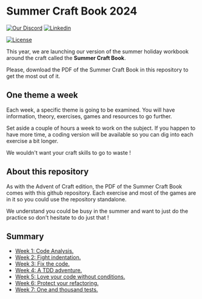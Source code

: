 # Summer Craft Book 2024

[![Our Discord](https://img.shields.io/badge/Discord-7289DA?style=for-the-badge&logo=discord&logoColor=white)](https://discord.gg/E5Z9s9UKTS)
[![Linkedin](https://img.shields.io/badge/LinkedIn-0077B5?style=for-the-badge&logo=linkedin&logoColor=white)](https://www.linkedin.com/company/advent-of-craft)

[![License](https://img.shields.io/github/license/advent-of-craft/advent-of-craft.svg)](https://github.com/advent-of-craft/2024-summer-craft-book/blob/main/LICENSE)

This year, we are launching our version of the summer holiday workbook around the craft called the **Summer Craft Book**.

Please, download the PDF of the Summer Craft Book in this repository to get the most out of it.

## One theme a week

Each week, a specific theme is going to be examined. You will have information, theory,  exercises, games and resources to go further. 

Set aside a couple of hours a week to work on the subject. If you happen to have more time, a coding version will be available so you can dig into each exercise a bit longer.

We wouldn't want your craft skills to go to waste !

## About this repository

As with the Advent of Craft edition, the PDF of the Summer Craft Book comes with this github repository. Each exercise and most of the games are in it so you could use the repository standalone.

We understand you could be busy in the summer and want to just do the practice so don't hesitate to do just that !

## Summary
- [Week 1: Code Analysis.](/docs/01-code-analysis/week01.md)
- [Week 2: Fight indentation.](/docs/02-object-calisthenics/week02.md)
- [Week 3: Fix the code.](docs/exercise/week03)
- [Week 4: A TDD adventure.](docs/exercise/week04)
- [Week 5: Love your code without conditions.](docs/exercise/week05)
- [Week 6: Protect your refactoring.](docs/exercise/week06)
- [Week 7: One and thousand tests.](docs/exercise/week07)
